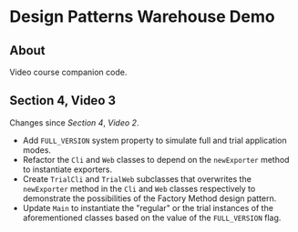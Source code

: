 # Design Patterns Warehouse Demo

## About

Video course companion code.

## Section 4, Video 3

Changes since _Section 4_, _Video 2_.

* Add `FULL_VERSION` system property to simulate full and trial application modes.
* Refactor the `Cli` and `Web` classes to depend on the `newExporter` method to instantiate exporters.
* Create `TrialCli` and `TrialWeb` subclasses that overwrites the `newExporter` method in the `Cli` and `Web`
classes respectively to demonstrate the possibilities of the Factory Method design pattern. 
* Update `Main` to instantiate the "regular" or the trial instances of the aforementioned classes based
on the value of the `FULL_VERSION` flag.
